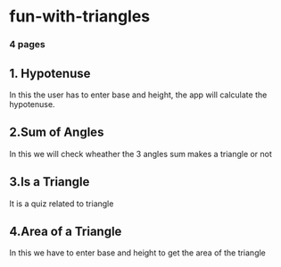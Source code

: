 # fun-with-triangles

### 4 pages
## 1. Hypotenuse
In this the user has to enter base and height, the app will calculate the hypotenuse.
## 2.Sum of Angles
In this we will check wheather the 3 angles sum makes a triangle or not
## 3.Is a Triangle
It is a quiz related to triangle
## 4.Area of a Triangle
In this we have to enter base and height to get the area of the triangle
